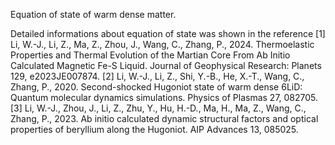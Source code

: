 Equation of state of warm dense matter.

Detailed informations about equation of state was shown in the reference
[1] Li, W.-J., Li, Z., Ma, Z., Zhou, J., Wang, C., Zhang, P., 2024. Thermoelastic Properties and Thermal Evolution of the Martian Core From Ab Initio Calculated Magnetic Fe-S Liquid. Journal of Geophysical Research: Planets 129, e2023JE007874.
[2] Li, W.-J., Li, Z., Shi, Y.-B., He, X.-T., Wang, C., Zhang, P., 2020. Second-shocked Hugoniot state of warm dense 6LiD: Quantum molecular dynamics simulations. Physics of Plasmas 27, 082705.
[3] Li, W.-J., Zhou, J., Li, Z., Zhu, Y., Hu, H.-D., Ma, H., Ma, Z., Wang, C., Zhang, P., 2023. Ab initio calculated dynamic structural factors and optical properties of beryllium along the Hugoniot. AIP Advances 13, 085025.
